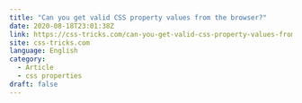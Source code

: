 ```yaml
---
title: "Can you get valid CSS property values from the browser?"
date: 2020-08-18T23:01:38Z
link: https://css-tricks.com/can-you-get-valid-css-property-values-from-the-browser/?utm_medium=RSS&utm_source=news.12bit.vn
site: css-tricks.com
language: English
category:
  - Article
  - css properties
draft: false
---
```


